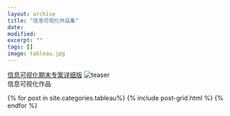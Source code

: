```yaml
---
layout: archive
title: "信息可视化作品集"
date: 
modified:
excerpt: ""
tags: []
image: tableau.jpg
---
```

[信息可视化期末专案详细版](https://gigiily000.github.io/portfolio/tableau/%E4%BF%A1%E6%81%AF%E5%8F%AF%E8%A7%86%E5%8C%96%E6%9C%9F%E6%9C%AB%E9%A1%B9%E7%9B%AE/)
<img src="https://gigiily000.github.io/images/仪表盘.png" alt="teaser" itemprop="image">
<br/>信息可视化作品
<div class="tiles">
{% for post in site.categories.tableau%}
  {% include post-grid.html %}
{% endfor %}
</div><!-- /.tiles 把所有categories 有 tableau 的列出来-->

